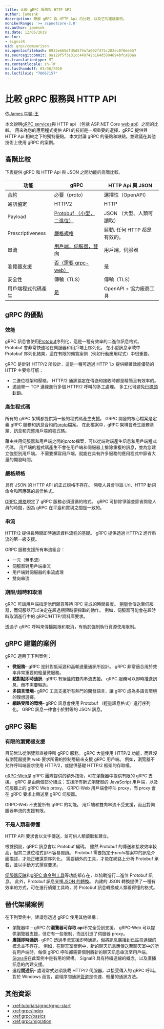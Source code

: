 ```yaml
---
title: 比較 gRPC 服務與 HTTP API
author: jamesnk
description: 瞭解 gRPC 與 HTTP Api 的比較，以及它的建議案例。
monikerRange: '>= aspnetcore-3.0'
ms.author: jamesnk
ms.date: 12/05/2019
no-loc:
- SignalR
uid: grpc/comparison
ms.openlocfilehash: 8935e665dfd5d8f9afa002f475c202ec0f0ee657
ms.sourcegitcommit: 9a129f5f3e31cc449742b164d5004894bfca90aa
ms.translationtype: MT
ms.contentlocale: zh-TW
ms.lasthandoff: 03/06/2020
ms.locfileid: "78667157"
---
```

# <a name="compare-grpc-services-with-http-apis"></a>比較 gRPC 服務與 HTTP API

依[James 牛頓-王](https://twitter.com/jamesnk)

本文說明[gRPC services](https://grpc.io/docs/guides/)與 HTTP api （包括 ASP.NET Core [web api](xref:web-api/index)）之間的比較。 用來為您的應用程式提供 API 的技術是一項重要的選擇，gRPC 提供與 HTTP Api 相較之下的獨特優點。 本文討論 gRPC 的優點和缺點，並建議在其他技術上使用 gRPC 的案例。

## <a name="high-level-comparison"></a>高階比較

下表提供 gRPC 和 HTTP Api 與 JSON 之間功能的高階比較。

| 功能          | gRPC                                               | HTTP Api 與 JSON           |
| ---------------- | -------------------------------------------------- | ----------------------------- |
| 合約         | 必要（*proto*）                                | 選擇性（OpenAPI）            |
| 通訊協定         | HTTP/2                                             | HTTP                          |
| Payload          | [Protobuf （小型，二進位）](#performance)           | JSON （大型、人類可讀取）  |
| Prescriptiveness | [嚴格規格](#strict-specification)      | 鬆動. 任何 HTTP 都是有效的。     |
| 串流        | [用戶端，伺服器，雙向](#streaming)       | 用戶端，伺服器                |
| 瀏覽器支援  | [否（需要 grpc-web）](#limited-browser-support) | 是                           |
| 安全性         | 傳輸（TLS）                                    | 傳輸（TLS）               |
| 用戶端程式代碼產生 | [是](#code-generation)                      | OpenAPI + 協力廠商工具 |

## <a name="grpc-strengths"></a>gRPC 的優點

### <a name="performance"></a>效能

gRPC 訊息會使用[Protobuf](https://developers.google.com/protocol-buffers/docs/overview)序列化，這是一種有效率的二進位訊息格式。 Protobuf 會非常快速地在伺服器和用戶端上序列化。 在小型訊息承載中 Protobuf 序列化結果，這在有限的頻寬案例（例如行動應用程式）中很重要。

gRPC 是針對 HTTP/2 所設計，這是一種可透過 HTTP 1.x 提供顯著效能優勢的 HTTP 主要修訂版：

* 二進位框架和壓縮。 HTTP/2 通訊協定在傳送和接收時都是精簡且有效率的。
* 透過單一 TCP 連線進行多個 HTTP/2 呼叫的多工處理。 多工化可避免[行標頭封鎖](https://en.wikipedia.org/wiki/Head-of-line_blocking)。

### <a name="code-generation"></a>產生程式碼

所有的 gRPC 架構都提供第一級的程式碼產生支援。 GRPC 開發的核心檔案是定義 gRPC 服務和訊息合約的[proto](https://developers.google.com/protocol-buffers/docs/proto3)檔案。 在此檔案中，gRPC 架構會產生服務基類、訊息和完整用戶端的程式碼。

藉由共用伺服器和用戶端之間的*proto*檔案，可以從端對端產生訊息和用戶端程式代碼。 用戶端的程式碼產生不會在用戶端和伺服器上排除重複的訊息，並為您建立強型別用戶端。 不需要撰寫用戶端，就能在具有許多服務的應用程式中節省大量的開發時間。

### <a name="strict-specification"></a>嚴格規格

具有 JSON 的 HTTP API 的正式規格不存在。 開發人員會爭論 Url、HTTP 動詞命令和回應碼的最佳格式。

[GRPC 規格](https://github.com/grpc/grpc/blob/master/doc/PROTOCOL-HTTP2.md)規定了 gRPC 服務必須遵循的格式。 gRPC 可排除爭論並節省開發人員的時間，因為 gRPC 在平臺和實現之間是一致的。

### <a name="streaming"></a>串流

HTTP/2 提供長時間即時通訊資料流程的基礎。 gRPC 提供透過 HTTP/2 進行串流的第一級支援。

GRPC 服務支援所有串流組合：

* 一元（無串流）
* 伺服器對用戶端串流
* 用戶端對伺服器的串流處理
* 雙向串流

### <a name="deadlinetimeouts-and-cancellation"></a>期限/超時和取消

gRPC 可讓用戶端指定他們願意等待 RPC 完成的時間長度。 [期限](https://grpc.io/blog/deadlines)會傳送至伺服器，而伺服器可以決定在超過期限時要採取的動作。 例如，伺服器可能會在超時時取消進行中的 gRPC/HTTP/資料庫要求。

透過子 gRPC 呼叫來傳播期限和取消，有助於強制執行資源使用限制。

## <a name="grpc-recommended-scenarios"></a>gRPC 建議的案例

gRPC 適用于下列案例：

* **微服務**&ndash; gRPC 是針對低延遲和高輸送量通訊所設計。 gRPC 非常適合用於效率非常重要的輕量微服務。
* **點對點即時通訊**&ndash; gRPC 有絕佳的雙向串流支援。 gRPC 服務可以即時推送訊息，而不需要輪詢。
* **多語言環境**&ndash; gRPC 工具支援所有熱門的開發語言，讓 gRPC 成為多語言環境的理想選擇。
* **網路受限的環境**&ndash; gRPC 訊息會使用 Protobuf （輕量訊息格式）進行序列化。 GRPC 訊息一律會小於對等的 JSON 訊息。

## <a name="grpc-weaknesses"></a>gRPC 弱點

### <a name="limited-browser-support"></a>有限的瀏覽器支援

目前無法從瀏覽器直接呼叫 gRPC 服務。 gRPC 大量使用 HTTP/2 功能，而且沒有瀏覽器提供 web 要求所需的控制層級來支援 gRPC 用戶端。 例如，瀏覽器不允許呼叫端要求使用 HTTP/2，或提供基礎 HTTP/2 框架的存取權。

[gRPC-Web](https://grpc.io/docs/tutorials/basic/web.html)是 gRPC 團隊提供的額外技術，可在瀏覽器中提供有限的 gRPC 支援。 gRPC 是由兩個部分組成：支援所有新式瀏覽器的 JavaScript 用戶端，以及伺服器上的 gRPC Web proxy。 GRPC-Web 用戶端會呼叫 proxy，而 proxy 會在 gRPC 要求上轉送至 gRPC 伺服器。

GRPC-Web 不支援所有 gRPC 的功能。 用戶端和雙向串流不受支援，而且對伺服器串流的支援有限。

### <a name="not-human-readable"></a>不是人類看得懂

HTTP API 要求會以文字傳送，並可供人類讀取和建立。

根據預設，gRPC 訊息會以 Protobuf 編碼。 雖然 Protobuf 的傳送和接收效率較高，但其二進位格式卻不容易閱讀。 Protobuf 需要指定于*proto*檔案中的訊息介面描述，才能正確還原序列化。 需要額外的工具，才能在網路上分析 Protobuf 承載，並以手動方式撰寫要求。

[伺服器反映](https://github.com/grpc/grpc/blob/master/doc/server-reflection.md)和[gRPC 命令列工具](https://github.com/grpc/grpc/blob/master/doc/command_line_tool.md)等功能都存在，以協助進行二進位 Protobuf 訊息。 此外，Protobuf 訊息支援[JSON 的轉換](https://developers.google.com/protocol-buffers/docs/proto3#json)。 內建的 JSON 轉換提供了一種有效率的方式，可在進行偵錯工具時，將 Protobuf 訊息轉換成人類看得懂的格式。

## <a name="alternative-framework-scenarios"></a>替代架構案例

在下列案例中，建議您透過 gRPC 使用其他架構：

* 瀏覽器中 &ndash; gRPC 的**瀏覽器可存取 api**不完全受到支援。 gRPC-Web 可以提供瀏覽器支援，但它有一些限制，而且引進了伺服器 proxy。
* **廣播即時通訊**&ndash; gRPC 透過串流支援即時通訊，但將訊息廣播到已註冊連線的概念並不存在。 例如，在聊天室案例中，新的聊天訊息應傳送至聊天室中的所有用戶端時，每個 gRPC 呼叫都需要個別將新的聊天訊息串流至用戶端。 [SignalR](xref:signalr/introduction)在此案例中是有用的架構。 SignalR 具有持續連線的概念，以及廣播訊息的內建支援。
* 進程**間通訊**&ndash; 處理常式必須裝載 HTTP/2 伺服器，以接受傳入的 gRPC 呼叫。 對於 Windows 而言，處理序間通訊[管道](/dotnet/standard/io/pipe-operations)是快速、輕量的通訊方法。

## <a name="additional-resources"></a>其他資源

* <xref:tutorials/grpc/grpc-start>
* <xref:grpc/index>
* <xref:grpc/basics>
* <xref:grpc/migration>

